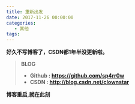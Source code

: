 ```yaml
---
title: 重新出发
date: 2017-11-26 00:00:00
categories:
   - 其他
tags:
---
```

<!-- more -->
**好久不写博客了，CSDN都1年半没更新啦。**

> **BLOG** 
>
> - **Github  : https://github.com/sp4rr0w**
> - **CSDN    : http://blog.csdn.net/clownstar**

**博客重启,就在此刻**
